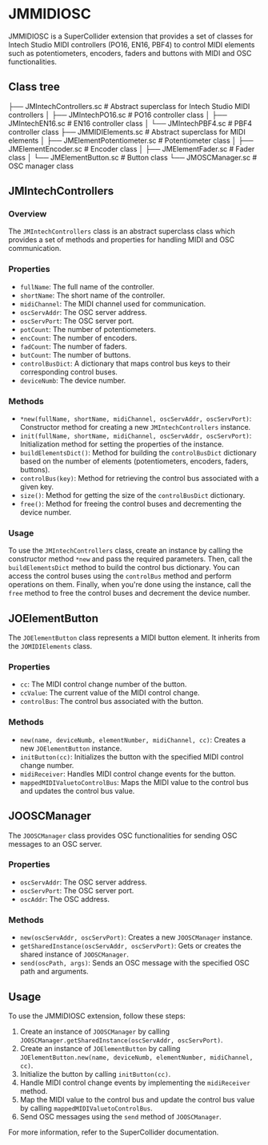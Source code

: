 # JMMIDIOSC

JMMIDIOSC is a SuperCollider extension that provides a set of classes for Intech Studio MIDI controllers (PO16, EN16, PBF4) to control MIDI elements such as potentiometers, encoders, faders and buttons with MIDI and OSC functionalities.

## Class tree

├── JMIntechControllers.sc # Abstract superclass for Intech Studio MIDI controllers 
│ ├── JMIntechPO16.sc # PO16 controller class 
│ ├── JMIntechEN16.sc # EN16 controller class
│ └── JMIntechPBF4.sc # PBF4 controller class 
├── JMMIDIElements.sc # Abstract superclass for MIDI elements
│ ├── JMElementPotentiometer.sc # Potentiometer class
│ ├── JMElementEncoder.sc # Encoder class
│ ├── JMElementFader.sc # Fader class
│ └── JMElementButton.sc # Button class
└── JMOSCManager.sc # OSC manager class

## JMIntechControllers

### Overview
The `JMIntechControllers` class is an abstract superclass class which provides a set of methods and properties for handling MIDI and OSC communication.

### Properties
- `fullName`: The full name of the controller.
- `shortName`: The short name of the controller.
- `midiChannel`: The MIDI channel used for communication.
- `oscServAddr`: The OSC server address.
- `oscServPort`: The OSC server port.
- `potCount`: The number of potentiometers.
- `encCount`: The number of encoders.
- `fadCount`: The number of faders.
- `butCount`: The number of buttons.
- `controlBusDict`: A dictionary that maps control bus keys to their corresponding control buses.
- `deviceNumb`: The device number.

### Methods
- `*new(fullName, shortName, midiChannel, oscServAddr, oscServPort)`: Constructor method for creating a new `JMIntechControllers` instance.
- `init(fullName, shortName, midiChannel, oscServAddr, oscServPort)`: Initialization method for setting the properties of the instance.
- `buildElementsDict()`: Method for building the `controlBusDict` dictionary based on the number of elements (potentiometers, encoders, faders, buttons).
- `controlBus(key)`: Method for retrieving the control bus associated with a given key.
- `size()`: Method for getting the size of the `controlBusDict` dictionary.
- `free()`: Method for freeing the control buses and decrementing the device number.

### Usage
To use the `JMIntechControllers` class, create an instance by calling the constructor method `*new` and pass the required parameters. Then, call the `buildElementsDict` method to build the control bus dictionary. You can access the control buses using the `controlBus` method and perform operations on them. Finally, when you're done using the instance, call the `free` method to free the control buses and decrement the device number.

## JOElementButton

The `JOElementButton` class represents a MIDI button element. It inherits from the `JOMIDIElements` class.

### Properties

- `cc`: The MIDI control change number of the button.
- `ccValue`: The current value of the MIDI control change.
- `controlBus`: The control bus associated with the button.

### Methods

- `new(name, deviceNumb, elementNumber, midiChannel, cc)`: Creates a new `JOElementButton` instance.
- `initButton(cc)`: Initializes the button with the specified MIDI control change number.
- `midiReceiver`: Handles MIDI control change events for the button.
- `mappedMIDIValuetoControlBus`: Maps the MIDI value to the control bus and updates the control bus value.

## JOOSCManager

The `JOOSCManager` class provides OSC functionalities for sending OSC messages to an OSC server.

### Properties

- `oscServAddr`: The OSC server address.
- `oscServPort`: The OSC server port.
- `oscAddr`: The OSC address.

### Methods

- `new(oscServAddr, oscServPort)`: Creates a new `JOOSCManager` instance.
- `getSharedInstance(oscServAddr, oscServPort)`: Gets or creates the shared instance of `JOOSCManager`.
- `send(oscPath, args)`: Sends an OSC message with the specified OSC path and arguments.

## Usage

To use the JMMIDIOSC extension, follow these steps:

1. Create an instance of `JOOSCManager` by calling `JOOSCManager.getSharedInstance(oscServAddr, oscServPort)`.
2. Create an instance of `JOElementButton` by calling `JOElementButton.new(name, deviceNumb, elementNumber, midiChannel, cc)`.
3. Initialize the button by calling `initButton(cc)`.
4. Handle MIDI control change events by implementing the `midiReceiver` method.
5. Map the MIDI value to the control bus and update the control bus value by calling `mappedMIDIValuetoControlBus`.
6. Send OSC messages using the `send` method of `JOOSCManager`.

For more information, refer to the SuperCollider documentation.